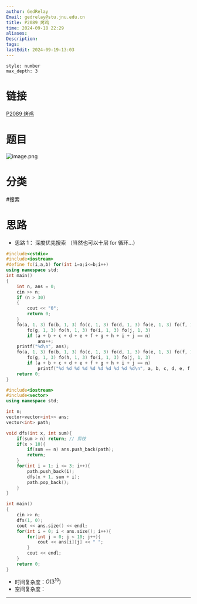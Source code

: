 ```yaml
---
author: GedRelay
Email: gedrelay@stu.jnu.edu.cn
title: P2089 烤鸡
time: 2024-09-18 22:29
aliases: 
Description: 
tags: 
lastEdit: 2024-09-19-13:03
---
```


```toc
style: number
max_depth: 3
```

# 链接
[P2089 烤鸡](https://www.luogu.com.cn/problem/P2089) 

# 题目
![image.png](https://ged-pic-bed.oss-cn-guangzhou.aliyuncs.com/img/202409182230062.png)


# 分类
#搜索 

# 思路
- 思路 1：
深度优先搜索
（当然也可以十层 for 循环...）


```cpp
#include<cstdio>
#include<iostream>
#define fo(i,a,b) for(int i=a;i<=b;i++)
using namespace std;
int main()
{
	int n, ans = 0;
	cin >> n;
	if (n > 30)
	{
		cout << "0";
		return 0;
	}
	fo(a, 1, 3) fo(b, 1, 3) fo(c, 1, 3) fo(d, 1, 3) fo(e, 1, 3) fo(f, 1, 3)
		fo(g, 1, 3) fo(h, 1, 3) fo(i, 1, 3) fo(j, 1, 3)
		if (a + b + c + d + e + f + g + h + i + j == n)
			ans++;
	printf("%d\n", ans);
	fo(a, 1, 3) fo(b, 1, 3) fo(c, 1, 3) fo(d, 1, 3) fo(e, 1, 3) fo(f, 1, 3)
		fo(g, 1, 3) fo(h, 1, 3) fo(i, 1, 3) fo(j, 1, 3)
		if (a + b + c + d + e + f + g + h + i + j == n)
			printf("%d %d %d %d %d %d %d %d %d %d\n", a, b, c, d, e, f, g, h, i, j);
	return 0;
}
```


```cpp
#include<iostream>
#include<vector>
using namespace std;

int n;
vector<vector<int>> ans;
vector<int> path;

void dfs(int x, int sum){
    if(sum > n) return; // 剪枝
    if(x > 10){
        if(sum == n) ans.push_back(path);
        return;
    }
    for(int i = 1; i <= 3; i++){
        path.push_back(i);
        dfs(x + 1, sum + i);
        path.pop_back();
    }
}

int main()
{
	cin >> n;
	dfs(1, 0);
	cout << ans.size() << endl;
	for(int i = 0; i < ans.size(); i++){
	    for(int j = 0; j < 10; j++){
	        cout << ans[i][j] << " ";
	    }
	    cout << endl;
	}
	return 0;
}
```

- 时间复杂度：${O\left( 3^{10}  \right)  }$ 
- 空间复杂度：


---

